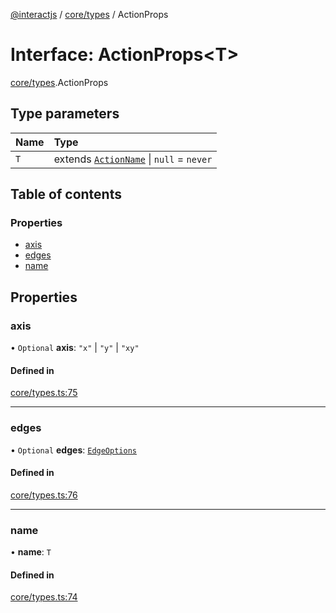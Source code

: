 [@interactjs](../README.md) / [core/types](../modules/core_types.md) / ActionProps

# Interface: ActionProps\<T\>

[core/types](../modules/core_types.md).ActionProps

## Type parameters

| Name | Type |
| :------ | :------ |
| `T` | extends [`ActionName`](../modules/core_types.md#actionname) \| ``null`` = `never` |

## Table of contents

### Properties

- [axis](core_types.ActionProps.md#axis)
- [edges](core_types.ActionProps.md#edges)
- [name](core_types.ActionProps.md#name)

## Properties

### axis

• `Optional` **axis**: ``"x"`` \| ``"y"`` \| ``"xy"``

#### Defined in

[core/types.ts:75](https://github.com/taye/interact.js/blob/f56f1fa2/packages/@interactjs/core/types.ts#L75)

___

### edges

• `Optional` **edges**: [`EdgeOptions`](core_types.EdgeOptions.md)

#### Defined in

[core/types.ts:76](https://github.com/taye/interact.js/blob/f56f1fa2/packages/@interactjs/core/types.ts#L76)

___

### name

• **name**: `T`

#### Defined in

[core/types.ts:74](https://github.com/taye/interact.js/blob/f56f1fa2/packages/@interactjs/core/types.ts#L74)
